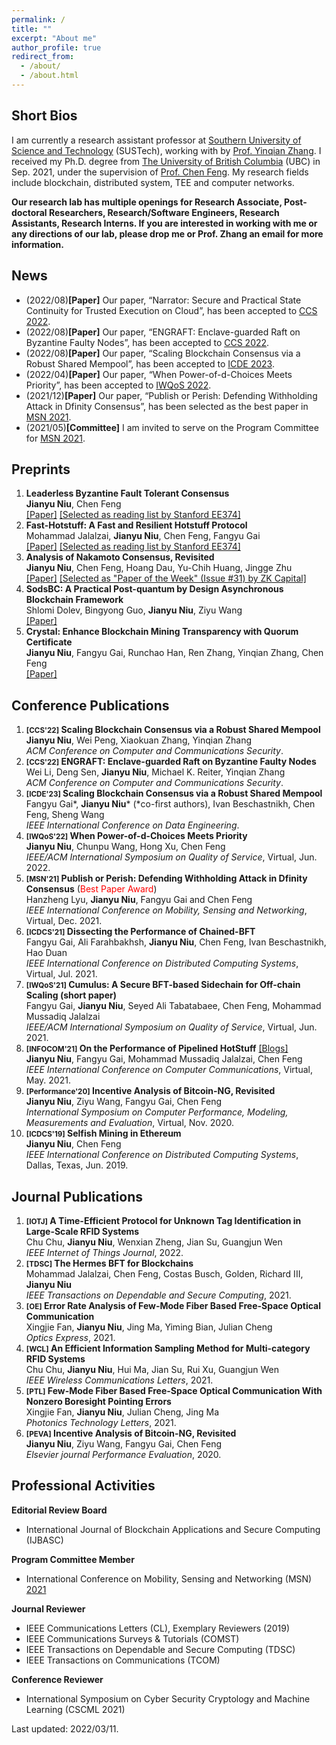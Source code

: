 ```yaml
---
permalink: /
title: ""
excerpt: "About me"
author_profile: true
redirect_from: 
  - /about/
  - /about.html
---
```


Short Bios
------
I am currently a research assistant professor at [Southern University of Science and Technology](https://www.sustech.edu.cn/en/) (SUSTech), working with by [Prof. Yinqian Zhang](https://yinqian.org/). I received my Ph.D. degree from [The University of British Columbia](https://ok.ubc.ca/) (UBC) in Sep. 2021, under the supervision of [Prof. Chen Feng](https://engineering.ok.ubc.ca/about/contact/chen-feng/). My research fields include blockchain, distributed system, TEE and computer networks. 


**Our research lab has multiple openings for Research Associate, Post-doctoral Researchers, Research/Software Engineers, Research Assistants, Research Interns. If you are interested in working with me or any directions of our lab, please drop me or Prof. Zhang an email for more information.**

News
------
- (2022/08)**[Paper]** Our paper, “Narrator: Secure and Practical State Continuity for Trusted Execution on Cloud”, has been accepted to [CCS 2022](https://www.sigsac.org/ccs/CCS2022/).
- (2022/08)**[Paper]** Our paper, “ENGRAFT: Enclave-guarded Raft on Byzantine Faulty Nodes”, has been accepted to [CCS 2022](https://www.sigsac.org/ccs/CCS2022/).
- (2022/08)**[Paper]** Our paper, “Scaling Blockchain Consensus via a Robust Shared Mempool”, has been accepted to [ICDE 2023](https://icde2023.ics.uci.edu/).
- (2022/04)**[Paper]** Our paper, “When Power-of-d-Choices Meets Priority”, has been accepted to [IWQoS 2022](https://iwqos2022.ieee-iwqos.org/).
- (2021/12)**[Paper]** Our paper, “Publish or Perish: Defending Withholding Attack in Dfinity Consensus”, has been selected as the best paper in [MSN 2021](https://www.ieee-msn.org/2021/).
- (2021/05)**[Committee]** I am invited to serve on the Program Committee for [MSN 2021](https://www.ieee-msn.org/2021/).

Preprints
------
1. **Leaderless Byzantine Fault Tolerant Consensus**  
**Jianyu Niu**, Chen Feng  
[[Paper]](https://arxiv.org/pdf/2012.01636.pdf) [[Selected as reading list by Stanford EE374]](http://web.stanford.edu/class/ee374/)
1. **Fast-Hotstuff: A Fast and Resilient Hotstuff Protocol**  
Mohammad Jalalzai, **Jianyu Niu**, Chen Feng, Fangyu Gai  
[[Paper]](https://arxiv.org/pdf/2010.11454.pdf) [[Selected as reading list by Stanford EE374]](http://web.stanford.edu/class/ee374/)
1. **Analysis of Nakamoto Consensus, Revisited**  
**Jianyu Niu**, Chen Feng, Hoang Dau, Yu-Chih Huang, Jingge Zhu  
[[Paper]](https://arxiv.org/pdf/1910.08510.pdf) [[Selected as "Paper of the Week" (Issue #31) by ZK Capital]](https://zkcapital.substack.com/p/this-week-in-blockchain-research-927?token=eyJ1c2VyX2lkIjoyNzY3MzU2LCJwb3N0X2lkIjoxNTI4MDcsIl8iOiIrK24rMCIsImlhdCI6MTYzMjQ0ODMxNCwiZXhwIjoxNjMyNDUxOTE0LCJpc3MiOiJwdWItNjQ0MSIsInN1YiI6InBvc3QtcmVhY3Rpb24ifQ.n361wEaWHTRxnXO63B-vNwv9mzFIUGk5qCs0q2yScJk)
1. **SodsBC: A Practical Post-quantum by Design Asynchronous Blockchain Framework**  
Shlomi Dolev, Bingyong Guo, **Jianyu Niu**, Ziyu Wang  
[[Paper]](https://eprint.iacr.org/2020/205.pdf)
1. **Crystal: Enhance Blockchain Mining Transparency with Quorum Certificate**  
**Jianyu Niu**, Fangyu Gai, Runchao Han, Ren Zhang, Yinqian Zhang, Chen Feng  
[[Paper]]()


Conference Publications
------
 1. **<small>[CCS'22]</small> Scaling Blockchain Consensus via a Robust Shared Mempool**  
**Jianyu Niu**, Wei Peng, Xiaokuan Zhang, Yinqian Zhang  
_ACM Conference on Computer and Communications Security_.
 1. **<small>[CCS'22]</small> ENGRAFT: Enclave-guarded Raft on Byzantine Faulty Nodes**  
Wei Li, Deng Sen, **Jianyu Niu**, Michael K. Reiter, Yinqian Zhang  
_ACM Conference on Computer and Communications Security_.
 1. **<small>[ICDE'23]</small> Scaling Blockchain Consensus via a Robust Shared Mempool**  
Fangyu Gai*, **Jianyu Niu*** (*co-first authors), Ivan Beschastnikh, Chen Feng, Sheng Wang  
_IEEE International Conference on Data Engineering_.
1. **<small>[IWQoS'22]</small> When Power-of-d-Choices Meets Priority**  
**Jianyu Niu**, Chunpu Wang, Hong Xu, Chen Feng  
_IEEE/ACM International Symposium on Quality of Service_, Virtual, Jun. 2022.
1. **<small>[MSN'21]</small> Publish or Perish: Defending Withholding Attack in Dfinity Consensus**  (<font color=Red>Best Paper Award</font>)  
Hanzheng Lyu, **Jianyu Niu**, Fangyu Gai and Chen Feng   
_IEEE International Conference on Mobility, Sensing and Networking_, Virtual, Dec. 2021.  
1. **<small>[ICDCS'21]</small> Dissecting the Performance of Chained-BFT**  
Fangyu Gai, Ali Farahbakhsh, **Jianyu Niu**, Chen Feng, Ivan Beschastnikh, Hao Duan  
_IEEE International Conference on Distributed Computing Systems_, Virtual, Jul. 2021.
1. **<small>[IWQoS'21]</small> Cumulus: A Secure BFT-based Sidechain for Off-chain Scaling (short paper)**  
Fangyu Gai, **Jianyu Niu**, Seyed Ali Tabatabaee, Chen Feng, Mohammad Mussadiq Jalalzai  
_IEEE/ACM International Symposium on Quality of Service_, Virtual, Jun. 2021.
1. **<small>[INFOCOM'21]</small> On the Performance of Pipelined HotStuff**  [[Blogs]](https://salemal.medium.com/on-the-performance-of-pipelined-hotstuff-a8e468f66095)  
**Jianyu Niu**, Fangyu Gai, Mohammad Mussadiq Jalalzai, Chen Feng  
_IEEE International Conference on Computer Communications_, Virtual, May. 2021.
1. **<small>[Performance'20]</small> Incentive Analysis of Bitcoin-NG, Revisited**  
**Jianyu Niu**, Ziyu Wang, Fangyu Gai, Chen Feng  
_International Symposium on Computer Performance, Modeling, Measurements and Evaluation_, Virtual, Nov. 2020.
1. **<small>[ICDCS'19]</small> Selfish Mining in Ethereum**  
**Jianyu Niu**, Chen Feng  
_IEEE International Conference on Distributed Computing Systems_, Dallas, Texas, Jun. 2019.

Journal Publications
---
1. **<small>[IOTJ]</small> A Time-Efficient Protocol for Unknown Tag Identification in Large-Scale RFID Systems**  
Chu Chu, **Jianyu Niu**, Wenxian Zheng, Jian Su, Guangjun Wen   
_IEEE Internet of Things Journal_, 2022.
1. **<small>[TDSC]</small> The Hermes BFT for Blockchains**  
Mohammad Jalalzai, Chen Feng, Costas Busch, Golden, Richard III, **Jianyu Niu**  
_IEEE Transactions on Dependable and Secure Computing_, 2021.
1. **<small>[OE]</small> Error Rate Analysis of Few-Mode Fiber Based Free-Space Optical Communication**  
Xingjie Fan, **Jianyu Niu**, Jing Ma, Yiming Bian, Julian Cheng  
_Optics Express_, 2021.
1. **<small>[WCL]</small> An Efficient Information Sampling Method for Multi-category RFID Systems**  
Chu Chu, **Jianyu Niu**, Hui Ma, Jian Su, Rui Xu, Guangjun Wen  
_IEEE Wireless Communications Letters_, 2021.
1. **<small>[PTL]</small> Few-Mode Fiber Based Free-Space Optical Communication With Nonzero Boresight Pointing Errors**  
Xingjie Fan, **Jianyu Niu**, Julian Cheng, Jing Ma  
_Photonics Technology Letters_, 2021.
1. **<small>[PEVA]</small> Incentive Analysis of Bitcoin-NG, Revisited**  
**Jianyu Niu**, Ziyu Wang, Fangyu Gai, Chen Feng  
_Elsevier journal Performance Evaluation_, 2020.

Professional Activities
-----
**Editorial Review Board**
- International Journal of Blockchain Applications and Secure Computing (IJBASC)

**Program Committee Member**
- International Conference on Mobility, Sensing and Networking (MSN) [2021](https://ieee-msn.org/2021/)

**Journal Reviewer**
- IEEE Communications Letters (CL), Exemplary Reviewers (2019)
- IEEE Communications Surveys & Tutorials (COMST)
- IEEE Transactions on Dependable and Secure Computing (TDSC)
- IEEE Transactions on Communications (TCOM)

**Conference Reviewer**
- International Symposium on Cyber Security Cryptology and Machine Learning (CSCML 2021)

Last updated: 2022/03/11.
